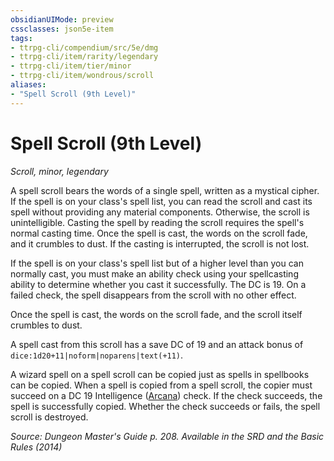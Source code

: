 ```yaml
---
obsidianUIMode: preview
cssclasses: json5e-item
tags:
- ttrpg-cli/compendium/src/5e/dmg
- ttrpg-cli/item/rarity/legendary
- ttrpg-cli/item/tier/minor
- ttrpg-cli/item/wondrous/scroll
aliases: 
- "Spell Scroll (9th Level)"
---
```

# Spell Scroll (9th Level)
*Scroll, minor, legendary*  



A spell scroll bears the words of a single spell, written as a mystical cipher. If the spell is on your class's spell list, you can read the scroll and cast its spell without providing any material components. Otherwise, the scroll is unintelligible. Casting the spell by reading the scroll requires the spell's normal casting time. Once the spell is cast, the words on the scroll fade, and it crumbles to dust. If the casting is interrupted, the scroll is not lost.

If the spell is on your class's spell list but of a higher level than you can normally cast, you must make an ability check using your spellcasting ability to determine whether you cast it successfully. The DC is 19. On a failed check, the spell disappears from the scroll with no other effect.

Once the spell is cast, the words on the scroll fade, and the scroll itself crumbles to dust.

A spell cast from this scroll has a save DC of 19 and an attack bonus of `dice:1d20+11|noform|noparens|text(+11)`.

A wizard spell on a spell scroll can be copied just as spells in spellbooks can be copied. When a spell is copied from a spell scroll, the copier must succeed on a DC 19 Intelligence ([Arcana](/3-Mechanics/CLI/Rules/skills.md#Arcana)) check. If the check succeeds, the spell is successfully copied. Whether the check succeeds or fails, the spell scroll is destroyed.

*Source: Dungeon Master's Guide p. 208. Available in the <span title='Systems Reference Document (5.1)'>SRD</span> and the Basic Rules (2014)*